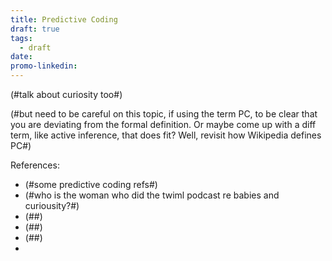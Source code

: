```yaml
---
title: Predictive Coding
draft: true
tags:
  - draft
date: 
promo-linkedin:
---
```

(#talk about curiosity too#)

(#but need to be careful on this topic, if using the term PC, to be clear that you are deviating from the formal definition. Or maybe come up with a diff term, like active inference, that does fit? Well, revisit how Wikipedia defines PC#)

References:
- (#some predictive coding refs#)
- (#who is the woman who did the twiml podcast re babies and curiousity?#)
- (##)
- (##)
- (##)
- 